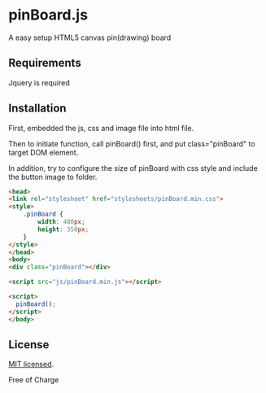 pinBoard.js
===========

A easy setup HTML5 canvas pin(drawing) board 


## Requirements
Jquery is required

## Installation
First, embedded the js, css and image file into html file.

Then to initiate function, call pinBoard() first, and put class="pinBoard" to target DOM element.

In addition, try to configure the size of pinBoard with css style and include the button image to folder.


```html
<head>
<link rel="stylesheet" href="stylesheets/pinBoard.min.css">
<style>
	.pinBoard {
		width: 400px;
		height: 350px;
	}
</style>
</head>
<body>
<div class="pinBoard"></div>

<script src="js/pinBoard.min.js"></script>

<script>
  pinBoard();
</script>
</body>
```
## License
[MIT licensed](LICENSE).

Free of Charge
